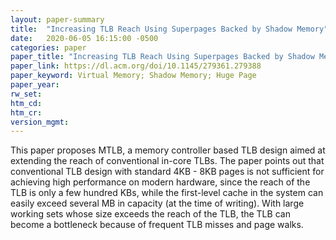 ```yaml
---
layout: paper-summary
title:  "Increasing TLB Reach Using Superpages Backed by Shadow Memory"
date:   2020-06-05 16:15:00 -0500
categories: paper
paper_title: "Increasing TLB Reach Using Superpages Backed by Shadow Memory"
paper_link: https://dl.acm.org/doi/10.1145/279361.279388
paper_keyword: Virtual Memory; Shadow Memory; Huge Page
paper_year: 
rw_set:
htm_cd:
htm_cr:
version_mgmt:
---
```


This paper proposes MTLB, a memory controller based TLB design aimed at extending the reach of conventional in-core TLBs.
The paper points out that conventional TLB design with standard 4KB - 8KB pages is not sufficient for achieving high
performance on modern hardware, since the reach of the TLB is only a few hundred KBs, while the first-level cache in
the system can easily exceed several MB in capacity (at the time of writing). With large working sets whose size exceeds 
the reach of the TLB, the TLB can become a bottleneck because of frequent TLB misses and page walks.


